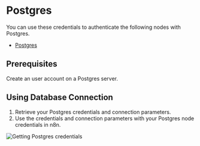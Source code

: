 # Postgres

You can use these credentials to authenticate the following nodes with Postgres.
- [Postgres](/workflow/integrations/nodes/n8n-nodes-base.postgres/)

## Prerequisites

Create an user account on a Postgres server. 

## Using Database Connection

1. Retrieve your Postgres credentials and connection parameters.
2. Use the credentials and connection parameters with your Postgres node credentials in n8n.

![Getting Postgres credentials](/_images/integrations/credentials/postgres/using-database-connection.gif)
